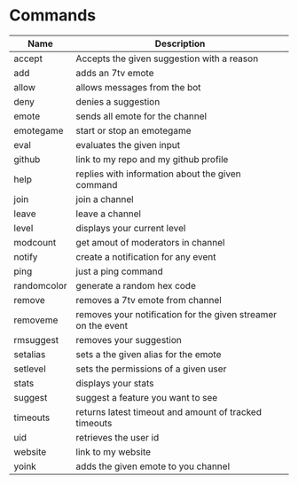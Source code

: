 # Commands

| Name | Description|
| ----- | ------ |
|accept|Accepts the given suggestion with a reason|
|add|adds an 7tv emote|
|allow|allows messages from the bot|
|deny|denies a suggestion|
|emote|sends all emote for the channel|
|emotegame|start or stop an emotegame|
|eval|evaluates the given input|
|github|link to my repo and my github profile|
|help|replies with information about the given command|
|join|join a channel|
|leave|leave a channel|
|level|displays your current level|
|modcount|get amout of moderators in channel|
|notify|create a notification for any event|
|ping|just a ping command|
|randomcolor|generate a random hex code|
|remove|removes a 7tv emote from channel|
|removeme|removes your notification for the given streamer on the event|
|rmsuggest|removes your suggestion|
|setalias|sets a the given alias for the emote|
|setlevel|sets the permissions of a given user|
|stats|displays your stats|
|suggest|suggest a feature you want to see|
|timeouts|returns latest timeout and amount of tracked timeouts|
|uid|retrieves the user id|
|website|link to my website|
|yoink|adds the given emote to you channel|
